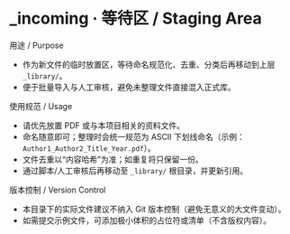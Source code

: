 # _incoming · 等待区 / Staging Area

用途 / Purpose

- 作为新文件的临时放置区，等待命名规范化、去重、分类后再移动到上层 `_library/`。
- 便于批量导入与人工审核，避免未整理文件直接混入正式库。

使用规范 / Usage

- 请优先放置 PDF 或与本项目相关的资料文件。
- 命名随意即可；整理时会统一规范为 ASCII 下划线命名（示例：`Author1_Author2_Title_Year.pdf`）。
- 文件去重以“内容哈希”为准；如重复将只保留一份。
- 通过脚本/人工审核后再移动至 `_library/` 根目录，并更新引用。

版本控制 / Version Control

- 本目录下的实际文件建议不纳入 Git 版本控制（避免无意义的大文件变动）。
- 如需提交示例文件，可添加极小体积的占位符或清单（不含版权内容）。

